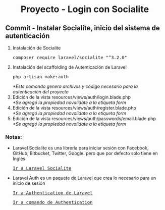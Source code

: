
  <!-- Title -->
  <h1 align="center">Proyecto - Login con Socialite</h1>
  <!-- End Title -->

  <!-- Commit name -->
  <h2>Commit - <strong>Instalar Socialite, inicio del sistema de autenticación</strong></h2>
  <!-- End Commit name -->
  
  <!-- Commit instructions -->
  <ol>
    <li>
      Instalación de Socialite
      <pre>composer require laravel/socialite "^3.2.0"</pre>
    </li>
    <li>
      Instalación del scaffolding de Autenticación de Laravel
      <pre>php artisan make:auth</pre>
      <em>*Este comando genera archivos y código necesario para la autenticación del proyecto</em>
    </li>
    <li>
      Edición de la vista resources/views/auth/login.blade.php
      <br>
      <em>*Se agregó la propiedad novalidate a la etiqueta form</em>
    </li>
    <li>
      Edición de la vista resources/views/auth/register.blade.php
      <br>
      <em>*Se agregó la propiedad novalidate a la etiqueta form</em>
    </li>
    <li>
      Edición de la vista resources/views/auth/passwords/email.blade.php
      <br>
      <em>*Se agregó la propiedad novalidate a la etiqueta form</em>
    </li>
  </ol>
  <!-- End Commit instructions -->
  
  <!-- Notes -->
  <h3>Notas:</h3>
  <ul>
    <li>
      Laravel Socialite es una librería para iniciar sesión con Facebook, GitHub, Bitbucket, Twitter, Google.
      pero que por defecto solo tiene en Inglés
      <pre><a href="https://laravel.com/docs/5.6/socialite">Ir a Laravel Socialite</a></pre>
    </li>
    <li>
      Laravel Auth es un paquete de Laravel que crea lo necesario para un inicio de sesión
      <pre><a href="https://laravel.com/docs/5.6/authentication">Ir a Authentication de Laravel</a></pre>
      <pre><a href="https://laravel.com/docs/5.6/authentication#included-routing">Ir a comando de Authentication</a></pre>
    </li>
  </ul>
    
  <em></em>
  <!-- End notes -->